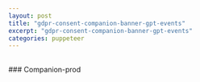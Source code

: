 ```yaml
---
layout: post
title: "gdpr-consent-companion-banner-gpt-events"
excerpt: "gdpr-consent-companion-banner-gpt-events"
categories: puppeteer
---
```

<script src="https://www.googletagservices.com/tag/js/gpt.js"></script>
<script>
    googletag = window.googletag = window.googletag || {};
    googletag.cmd = googletag.cmd || [];
googletag.cmd.push(() => {
googletag.pubads(); //
})
</script>
<br>
### Companion-prod
<br>
<div class="apester-media" data-media-id="5c62a06ce7b5aeb0263694f2" height="354"></div><script async
src="https://static.apester.com/js/sdk/latest/apester-sdk.js"></script>
<br>

